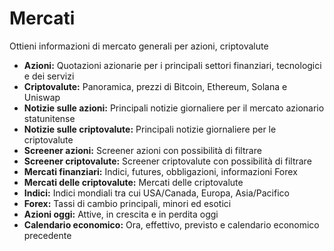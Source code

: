 # **Mercati**

Ottieni informazioni di mercato generali per azioni, criptovalute
- **Azioni:** Quotazioni azionarie per i principali settori finanziari, tecnologici e dei servizi
- **Criptovalute:** Panoramica, prezzi di Bitcoin, Ethereum, Solana e Uniswap
- **Notizie sulle azioni:** Principali notizie giornaliere per il mercato azionario statunitense
- **Notizie sulle criptovalute:** Principali notizie giornaliere per le criptovalute
- **Screener azioni:** Screener azioni con possibilità di filtrare
- **Screener criptovalute:** Screener criptovalute con possibilità di filtrare
- **Mercati finanziari:** Indici, futures, obbligazioni, informazioni Forex
- **Mercati delle criptovalute:** Mercati delle criptovalute
- **Indici:** Indici mondiali tra cui USA/Canada, Europa, Asia/Pacifico
- **Forex:** Tassi di cambio principali, minori ed esotici
- **Azioni oggi:** Attive, in crescita e in perdita oggi
- **Calendario economico:** Ora, effettivo, previsto e calendario economico precedente
